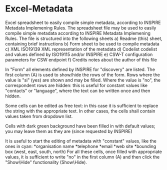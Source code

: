 # Excel-Metadata
Excel spreadsheet to easily compile simple metadata, according to INSPIRE Metadata Implemening Rules.
The spreadsheet file may be used to easily compile simple metadata according to INSPIRE Metadata Implemening Rules.
The file is structured into the following sheets
a) Readme 	(this) sheet, containing brief instructions
b) Form	sheet to be used to compile metadata
c) XML	ISO19139 XML representation of the metadata
d) Codelist	codelist and values defined by ISO19115 and/or INSPIRE
e) CSW-T	configuration parameters for CSW endpoint
f) Credits	notes about the author of this file

In "Form" all elements defined by INSPIRE for "discovery" are listed.
The first column (A) is used to show/hide the rows of the form.
Rows where the value is "si" (yes) are shown and may be filled.
Where the value is "no", the correspondent rows are hidden: this is useful for constant values like "contacts" or "language", where the text can be written once and then hidden.

Some cells can be edited as free text: in this case it is sufficient to replace the string with the appropriate text.
In other cases, the cells shall contain values taken from dropdown list.

Cells with dark green background have been filled in with default values; you may leave them as they are (since requested by INSPIRE)

It is useful to start the editing of metadata with "constant" values, like the ones in cyan:
*organisation name
*telephone
*email
*web site
*bounding box (west, east, south, north)
For all these cells, once filled with appropriate values, it is sufficient to write "no" in the first column (A) and then click the "Show\Hide" functionality (Show\Hide).
